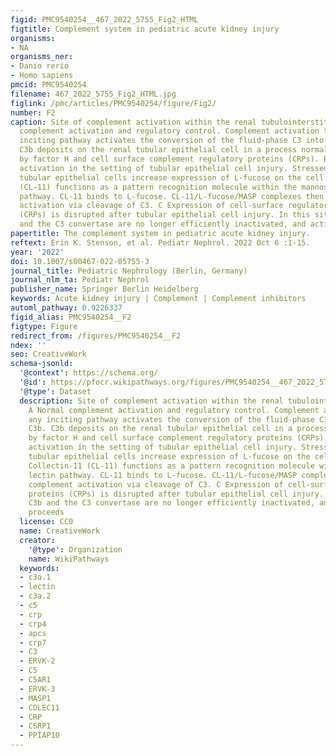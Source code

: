 ```yaml
---
figid: PMC9540254__467_2022_5755_Fig2_HTML
figtitle: Complement system in pediatric acute kidney injury
organisms:
- NA
organisms_ner:
- Danio rerio
- Homo sapiens
pmcid: PMC9540254
filename: 467_2022_5755_Fig2_HTML.jpg
figlink: /pmc/articles/PMC9540254/figure/Fig2/
number: F2
caption: Site of complement activation within the renal tubulointerstitium. A Normal
  complement activation and regulatory control. Complement activation through any
  inciting pathway activates the conversion of the fluid-phase C3 into C3a and C3b.
  C3b deposits on the renal tubular epithelial cell in a process normally controlled
  by factor H and cell surface complement regulatory proteins (CRPs). B Complement
  activation in the setting of tubular epithelial cell injury. Stressed or injured
  tubular epithelial cells increase expression of L-fucose on the cell surface. Collectin-11
  (CL-11) functions as a pattern recognition molecule within the mannose-binding lectin
  pathway. CL-11 binds to L-fucose. CL-11/L-fucose/MASP complexes then promote complement
  activation via cleavage of C3. C Expression of cell-surface regulatory proteins
  (CRPs) is disrupted after tubular epithelial cell injury. In this situation, C3b
  and the C3 convertase are no longer efficiently inactivated, and activation proceeds
papertitle: The complement system in pediatric acute kidney injury.
reftext: Erin K. Stenson, et al. Pediatr Nephrol. 2022 Oct 6 :1-15.
year: '2022'
doi: 10.1007/s00467-022-05755-3
journal_title: Pediatric Nephrology (Berlin, Germany)
journal_nlm_ta: Pediatr Nephrol
publisher_name: Springer Berlin Heidelberg
keywords: Acute kidney injury | Complement | Complement inhibitors
automl_pathway: 0.9226337
figid_alias: PMC9540254__F2
figtype: Figure
redirect_from: /figures/PMC9540254__F2
ndex: ''
seo: CreativeWork
schema-jsonld:
  '@context': https://schema.org/
  '@id': https://pfocr.wikipathways.org/figures/PMC9540254__467_2022_5755_Fig2_HTML.html
  '@type': Dataset
  description: Site of complement activation within the renal tubulointerstitium.
    A Normal complement activation and regulatory control. Complement activation through
    any inciting pathway activates the conversion of the fluid-phase C3 into C3a and
    C3b. C3b deposits on the renal tubular epithelial cell in a process normally controlled
    by factor H and cell surface complement regulatory proteins (CRPs). B Complement
    activation in the setting of tubular epithelial cell injury. Stressed or injured
    tubular epithelial cells increase expression of L-fucose on the cell surface.
    Collectin-11 (CL-11) functions as a pattern recognition molecule within the mannose-binding
    lectin pathway. CL-11 binds to L-fucose. CL-11/L-fucose/MASP complexes then promote
    complement activation via cleavage of C3. C Expression of cell-surface regulatory
    proteins (CRPs) is disrupted after tubular epithelial cell injury. In this situation,
    C3b and the C3 convertase are no longer efficiently inactivated, and activation
    proceeds
  license: CC0
  name: CreativeWork
  creator:
    '@type': Organization
    name: WikiPathways
  keywords:
  - c3a.1
  - lectin
  - c3a.2
  - c5
  - crp
  - crp4
  - apcs
  - crp7
  - C3
  - ERVK-2
  - C5
  - C5AR1
  - ERVK-3
  - MASP1
  - COLEC11
  - CRP
  - CSRP1
  - PPIAP10
---
```

